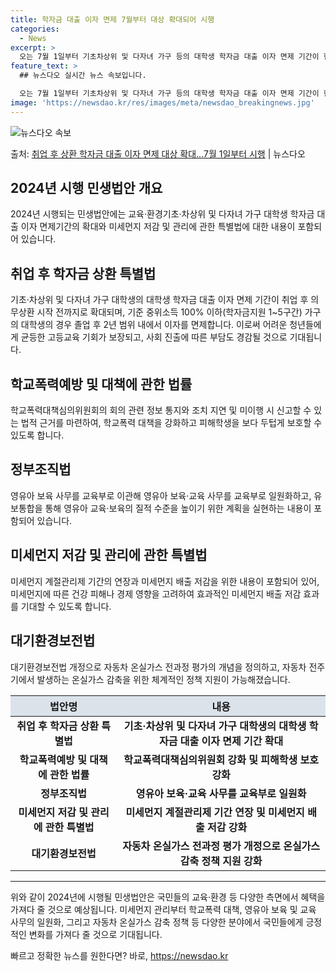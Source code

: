 ```yaml
---
title: 학자금 대출 이자 면제 7월부터 대상 확대되어 시행
categories:
  - News
excerpt: >
  오는 7월 1일부터 기초차상위 및 다자녀 가구 등의 대학생 학자금 대출 이자 면제 기간이 현재의 재학기간에서…
feature_text: >
  ## 뉴스다오 실시간 뉴스 속보입니다.

  오는 7월 1일부터 기초차상위 및 다자녀 가구 등의 대학생 학자금 대출 이자 면제 기간이 현재의 재학기간에서…
image: 'https://newsdao.kr/res/images/meta/newsdao_breakingnews.jpg'
---
```


![뉴스다오 속보](https://newsdao.kr/res/images/meta/newsdao_breakingnews.jpg)

<p>출처: <a href="https://newsdao.kr/3032" rel="dofollow">취업 후 상환 학자금 대출 이자 면제 대상 확대…7월 1일부터 시행</a> | 뉴스다오</p>

<h2 data-ke-size="size26">2024년 시행 민생법안 개요</h2>
<p data-ke-size="size16">2024년 시행되는 민생법안에는 교육·환경기초·차상위 및 다자녀 가구 대학생 학자금 대출 이자 면제기간의 확대와 미세먼지 저감 및 관리에 관한 특별법에 대한 내용이 포함되어 있습니다.</p>

<h2 data-ke-size="size26">취업 후 학자금 상환 특별법</h2>
<p data-ke-size="size16">기초·차상위 및 다자녀 가구 대학생의 대학생 학자금 대출 이자 면제 기간이 취업 후 의무상환 시작 전까지로 확대되며, 기준 중위소득 100% 이하(학자금지원 1~5구간) 가구의 대학생의 경우 졸업 후 2년 범위 내에서 이자를 면제합니다. 이로써 어려운 청년들에게 균등한 고등교육 기회가 보장되고, 사회 진출에 따른 부담도 경감될 것으로 기대됩니다.</p>

<h2 data-ke-size="size26">학교폭력예방 및 대책에 관한 법률</h2>
<p data-ke-size="size16">학교폭력대책심의위원회의 회의 관련 정보 통지와 조치 지연 및 미이행 시 신고할 수 있는 법적 근거를 마련하여, 학교폭력 대책을 강화하고 피해학생을 보다 두텁게 보호할 수 있도록 합니다.</p>

<h2 data-ke-size="size26">정부조직법</h2>
<p data-ke-size="size16">영유아 보육 사무를 교육부로 이관해 영유아 보육·교육 사무를 교육부로 일원화하고, 유보통합을 통해 영유아 교육·보육의 질적 수준을 높이기 위한 계획을 실현하는 내용이 포함되어 있습니다.</p>

<h2 data-ke-size="size26">미세먼지 저감 및 관리에 관한 특별법</h2>
<p data-ke-size="size16">미세먼지 계절관리제 기간의 연장과 미세먼지 배출 저감을 위한 내용이 포함되어 있어, 미세먼지에 따른 건강 피해나 경제 영향을 고려하여 효과적인 미세먼지 배출 저감 효과를 기대할 수 있도록 합니다.</p>

<h2 data-ke-size="size26">대기환경보전법</h2>
<p data-ke-size="size16">대기환경보전법 개정으로 자동차 온실가스 전과정 평가의 개념을 정의하고, 자동차 전주기에서 발생하는 온실가스 감축을 위한 체계적인 정책 지원이 가능해졌습니다.</p>

<table>
	<thead>
		<tr>
			<th style="text-align: center; background-color: #21538527;">법안명</th>
			<th style="text-align: center; background-color: #21538527;">내용</th>
		</tr>
	</thead>
	<tbody>
		<tr>
			<td style="text-align: center;"><b>취업 후 학자금 상환 특별법</b></td>
			<td style="text-align: center;"><b>기초·차상위 및 다자녀 가구 대학생의 대학생 학자금 대출 이자 면제 기간 확대</b></td>
		</tr>
		<tr>
			<td style="text-align: center;"><b>학교폭력예방 및 대책에 관한 법률</b></td>
			<td style="text-align: center;"><b>학교폭력대책심의위원회 강화 및 피해학생 보호 강화</b></td>
		</tr>
		<tr>
			<td style="text-align: center;"><b>정부조직법</b></td>
			<td style="text-align: center;"><b>영유아 보육·교육 사무를 교육부로 일원화</b></td>
		</tr>
		<tr>
			<td style="text-align: center;"><b>미세먼지 저감 및 관리에 관한 특별법</b></td>
			<td style="text-align: center;"><b>미세먼지 계절관리제 기간 연장 및 미세먼지 배출 저감 강화</b></td>
		</tr>
		<tr>
			<td style="text-align: center;"><b>대기환경보전법</b></td>
			<td style="text-align: center;"><b>자동차 온실가스 전과정 평가 개정으로 온실가스 감축 정책 지원 강화</b></td>
		</tr>
	</tbody>
</table>

<hr>

<p data-ke-size="size16">위와 같이 2024년에 시행될 민생법안은 국민들의 교육·환경 등 다양한 측면에서 혜택을 가져다 줄 것으로 예상됩니다. 미세먼지 관리부터 학교폭력 대책, 영유아 보육 및 교육 사무의 일원화, 그리고 자동차 온실가스 감축 정책 등 다양한 분야에서 국민들에게 긍정적인 변화를 가져다 줄 것으로 기대됩니다.</p> 

빠르고 정확한 뉴스를 원한다면? 바로, <a href="https://newsdao.kr" rel="dofollow">https://newsdao.kr</a>


    
